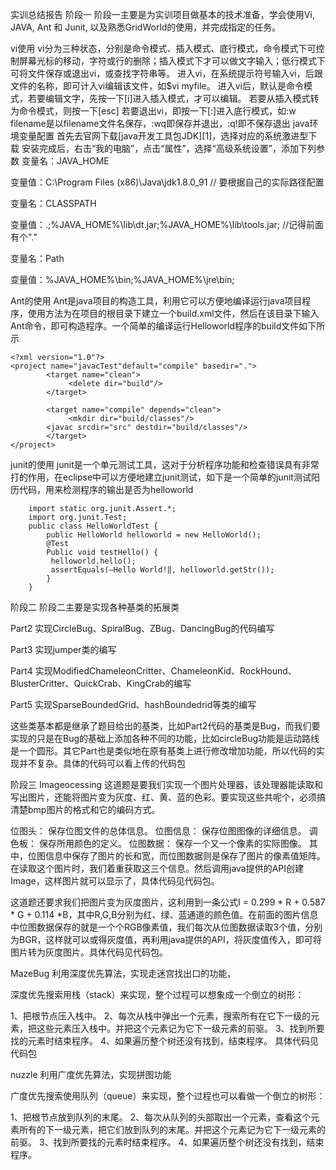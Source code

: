 实训总结报告
阶段一
阶段一主要是为实训项目做基本的技术准备，学会使用Vi, JAVA, Ant 和 Junit, 以及熟悉GridWorld的使用，并完成指定的任务。

vi使用
vi分为三种状态，分别是命令模式、插入模式、底行模式，命令模式下可控制屏幕光标的移动，字符或行的删除；插入模式下才可以做文字输入；低行模式下可将文件保存或退出vi，或查找字符串等。
进入vi，在系统提示符号输入vi，后跟文件的名称，即可计入vi编辑该文件，如$vi myfile。
进入vi后，默认是命令模式，若要编辑文字，先按一下[i]进入插入模式，才可以编辑。
若要从插入模式转为命令模式，则按一下[esc]
若要退出vi，即按一下[:]进入底行模式，如:w filename是以filename文件名保存，:wq即保存并退出，:q!即不保存退出
java环境变量配置
首先去官网下载[java开发工具包JDK][1]，选择对应的系统激进型下载
安装完成后，右击“我的电脑”，点击“属性”，选择“高级系统设置”，添加下列参数
变量名：JAVA_HOME

变量值：C:\Program Files (x86)\Java\jdk1.8.0_91 // 要根据自己的实际路径配置

变量名：CLASSPATH

变量值：.;%JAVA_HOME%\lib\dt.jar;%JAVA_HOME%\lib\tools.jar; //记得前面有个"."

变量名：Path

变量值：%JAVA_HOME%\bin;%JAVA_HOME%\jre\bin;

Ant的使用
Ant是java项目的构造工具，利用它可以方便地编译运行java项目程序，使用方法为在项目的根目录下建立一个build.xml文件，然后在该目录下输入Ant命令，即可构造程序。一个简单的编译运行Helloworld程序的build文件如下所示

    <?xml version="1.0"?>
    <project name="javacTest"default="compile" basedir=".">
            <target name="clean">
                 <delete dir="build"/>
            </target>

            <target name="compile" depends="clean">
                 <mkdir dir="build/classes"/>
            <javac srcdir="src" destdir="build/classes"/>
            </target>
    </project>
junit的使用
junit是一个单元测试工具，这对于分析程序功能和检查错误具有非常打的作用，在eclipse中可以方便地建立junit测试，如下是一个简单的junit测试阳历代码，用来检测程序的输出是否为helloworld

        import static org.junit.Assert.*;
        import org.junit.Test;
        public class HelloWorldTest {
            public HelloWorld helloworld = new HelloWorld();
            @Test
            Public void testHello() {
             helloworld.hello();
             assertEquals(―Hello World!‖, helloworld.getStr());
            }
        }
阶段二
阶段二主要是实现各种基类的拓展类

Part2
实现CircleBug、SpiralBug、ZBug、DancingBug的代码编写

Part3
实现jumper类的编写

Part4
实现ModifiedChameleonCritter、ChameleonKid、RockHound、BlusterCritter、QuickCrab、KingCrab的编写

Part5
实现SparseBoundedGrid、hashBoundedrid等类的编写

这些类基本都是继承了题目给出的基类，比如Part2代码的基类是Bug，而我们要实现的只是在Bug的基础上添加各种不同的功能，比如circleBug功能是运动路线是一个圆形。其它Part也是类似地在原有基类上进行修改增加功能，所以代码的实现并不复杂。具体的代码可以看上传的代码包

阶段三
Imageocessing
这道题是要我们实现一个图片处理器，该处理器能读取和写出图片，还能将图片变为灰度、红、黄、蓝的色彩。要实现这些共呢个，必须搞清楚bmp图片的格式和它的编码方式。

位图头： 保存位图文件的总体信息。
位图信息： 保存位图图像的详细信息。
调色板： 保存所用颜色的定义。
位图数据： 保存一个又一个像素的实际图像。
其中，位图信息中保存了图片的长和宽，而位图数据则是保存了图片的像素值矩阵。在读取这个图片时，我们着重获取这三个信息。然后调用java提供的API创建Image，这样图片就可以显示了，具体代码见代码包。

这道题还要求我们把图片变为灰度图片，这利用到一条公式I = 0.299 * R + 0.587 * G + 0.114 *B，其中R,G,B分别为红、绿、蓝通道的颜色值。在前面的图片信息中位图数据保存的就是一个个RGB像素值，我们每次从位图数据读取3个值，分别为BGR，这样就可以或得灰度值，再利用java提供的API，将灰度值传入，即可将图片转为灰度图片。具体代码见代码包。

MazeBug
利用深度优先算法，实现走迷宫找出口的功能，

深度优先搜索用栈（stack）来实现，整个过程可以想象成一个倒立的树形：

1、把根节点压入栈中。
2、每次从栈中弹出一个元素，搜索所有在它下一级的元素，把这些元素压入栈中。并把这个元素记为它下一级元素的前驱。
3、找到所要找的元素时结束程序。
4、如果遍历整个树还没有找到，结束程序。
具体代码见代码包

nuzzle
利用广度优先算法，实现拼图功能

广度优先搜索使用队列（queue）来实现，整个过程也可以看做一个倒立的树形：

1、把根节点放到队列的末尾。
2、每次从队列的头部取出一个元素，查看这个元素所有的下一级元素，把它们放到队列的末尾。并把这个元素记为它下一级元素的前驱。
3、找到所要找的元素时结束程序。
4、如果遍历整个树还没有找到，结束程序。
